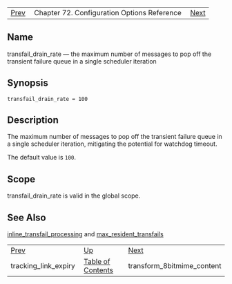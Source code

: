 |     |     |     |
| --- | --- | --- |
| [Prev](config.tracking_link_expiry)  | Chapter 72. Configuration Options Reference |  [Next](conf.ref.transform_8bitmime_content) |

<a name="conf.ref.transfail_drain_rate"></a>
## Name

transfail_drain_rate — the maximum number of messages to pop off the transient failure queue in a single scheduler iteration

## Synopsis

`transfail_drain_rate = 100`

<a name="idp27211120"></a>
## Description

The maximum number of messages to pop off the transient failure queue in a single scheduler iteration, mitigating the potential for watchdog timeout.

The default value is `100`.

<a name="idp27213984"></a>
## Scope

transfail_drain_rate is valid in the global scope.

<a name="idp27215824"></a>
## See Also

[inline_transfail_processing](conf.ref.inline_transfail_processing "inline_transfail_processing") and [max_resident_transfails](conf.ref.max_resident_transfails "max_resident_transfails")

|     |     |     |
| --- | --- | --- |
| [Prev](config.tracking_link_expiry)  | [Up](config.options.ref) |  [Next](conf.ref.transform_8bitmime_content) |
| tracking_link_expiry  | [Table of Contents](index) |  transform_8bitmime_content |

